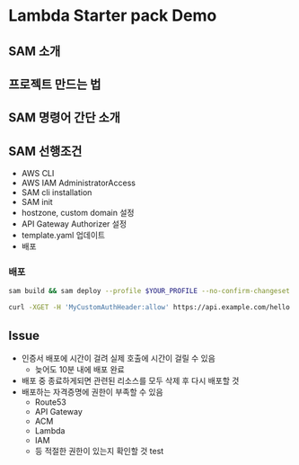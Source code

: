 # Lambda Starter pack Demo

## SAM 소개

## 프로젝트 만드는 법

## SAM 명령어 간단 소개

## SAM 선행조건

- AWS CLI
- AWS IAM AdministratorAccess
- SAM cli installation
- SAM init
- hostzone, custom domain 설정
- API Gateway Authorizer 설정
- template.yaml 업데이트
- 배포

### 배포

```bash
sam build && sam deploy --profile $YOUR_PROFILE --no-confirm-changeset # 적절한 Profile로 변경해주세요.
```

```bash
curl -XGET -H 'MyCustomAuthHeader:allow' https://api.example.com/hello  # change your custom domain
```

## Issue

- 인증서 배포에 시간이 걸려 실제 호출에 시간이 걸릴 수 있음
  - 늦어도 10분 내에 배포 완료
- 배포 중 종료하게되면 관련된 리소스를 모두 삭제 후 다시 배포할 것
- 배포하는 자격증명에 권한이 부족할 수 있음
  - Route53
  - API Gateway
  - ACM
  - Lambda
  - IAM
  - 등 적절한 권한이 있는지 확인할 것 
test
